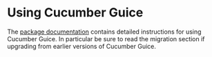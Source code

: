 # Using Cucumber Guice

The [package documentation](src/main/java/cucumber/api/guice/package.html) contains detailed instructions for using
Cucumber Guice. In particular be sure to read the migration section if upgrading from earlier versions of Cucumber
Guice.